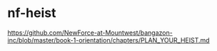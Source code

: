 # nf-heist

https://github.com/NewForce-at-Mountwest/bangazon-inc/blob/master/book-1-orientation/chapters/PLAN_YOUR_HEIST.md